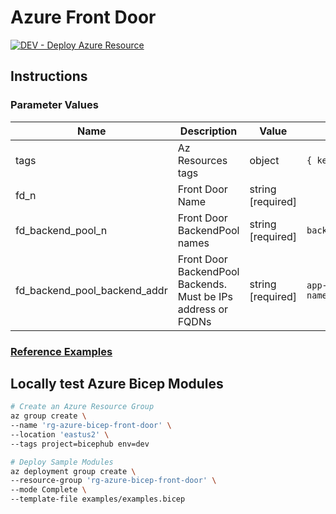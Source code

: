 # Azure Front Door

[![DEV - Deploy Azure Resource](https://github.com/ArtiomLK/azure-bicep-front-door/actions/workflows/dev.orchestrator.yml/badge.svg?branch=main&event=push)](https://github.com/ArtiomLK/azure-bicep-front-door/actions/workflows/dev.orchestrator.yml)

## Instructions

### Parameter Values

| Name                         | Description                                                   | Value             | Examples                             |
| ---------------------------- | ------------------------------------------------------------- | ----------------- | ------------------------------------ |
| tags                         | Az Resources tags                                             | object            | `{ key: value }`                     |
| fd_n                         | Front Door Name                                               | string [required] |                                      |
| fd_backend_pool_n            | Front Door BackendPool names                                  | string [required] | `backend-pool-app`                   |
| fd_backend_pool_backend_addr | Front Door BackendPool Backends. Must be IPs address or FQDNs | string [required] | `app-service-name.azurewebsites.net` |

### [Reference Examples][1]

## Locally test Azure Bicep Modules

```bash
# Create an Azure Resource Group
az group create \
--name 'rg-azure-bicep-front-door' \
--location 'eastus2' \
--tags project=bicephub env=dev

# Deploy Sample Modules
az deployment group create \
--resource-group 'rg-azure-bicep-front-door' \
--mode Complete \
--template-file examples/examples.bicep
```

[1]: ./examples/examples.bicep
